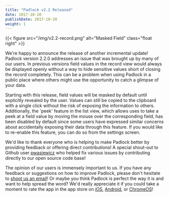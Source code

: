 ```yaml
---
title: "Padlock v2.2 Released"
date: 2017-10-20
publishDate: 2017-10-20
weight: 1
---
```


{{< figure src="/img/v2.2-record.png" alt="Masked Field" class="float right" >}}

We're happy to announce the release of another incremental update! Padlock
version 2.2.0 addresses an issue that was brought up by many of our users. In
previous versions field values in the record view would always be displayed
openly without a way to hide sensitive values short of closing the record
completely. This can be a problem when using Padlock in a public place where
others might use the opportunity to catch a glimpse of your data. 

Starting with this release, field values will be masked by default until
explicitly revealed by the user. Values can still be copied to the clipboard with
a single click without the risk of exposing the information to others.
Additionally, the 'peek' feature in the list view, which allows uses to take a
peek at a field value by moving the mouse over the corresponding field, has
been disabled by default since some users have expressed similar concerns about
accidentally exposing their data through this feature. If you would like to
re-enable this feature, you can do so from the settings screen.

We'd like to thank everyone who is helping to make Padlock better by providing
feedback or offering direct contributions! A special shout-out to Github
user [pwasiewicz](https://github.com/pwasiewicz) who helped fix various issues
by contributing directly to our open source code base!

The opinion of our users is immensely important to us. If you have any feedback
or suggestions on how to improve Padlock, please don't hesitate to [shoot us an
email](mailto:support@padlock.io)! Or maybe you think Padlock is perfect the
way it is and want to help spread the word? We'd really appreciate it if
you could take a moment to rate the app in the app store on [iOS](https://itunes.apple.com/app/id871710139),
[Android](https://play.google.com/store/apps/details?id=com.maklesoft.padlock),
or
[ChromeOS](https://chrome.google.com/webstore/detail/padlock/npkoefjfcjbknoeadfkbcdpbapaamcif)!

